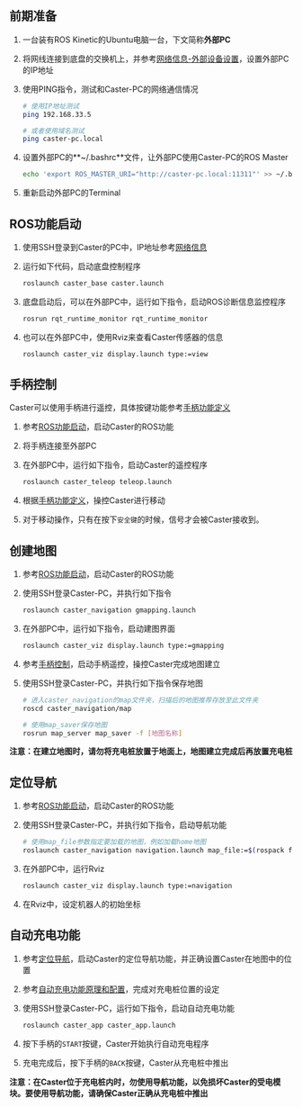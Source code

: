 ## 前期准备

1. 一台装有ROS Kinetic的Ubuntu电脑一台，下文简称**外部PC**

2. 将网线连接到底盘的交换机上，并参考[网络信息-外部设备设置](网络信息#外部设备设置)，设置外部PC的IP地址

3. 使用PING指令，测试和Caster-PC的网络通信情况

   ```bash
   # 使用IP地址测试
   ping 192.168.33.5
   
   # 或者使用域名测试
   ping caster-pc.local
   ```

4. 设置外部PC的**~/.bashrc**文件，让外部PC使用Caster-PC的ROS Master

   ```bash
   echo 'export ROS_MASTER_URI="http://caster-pc.local:11311"' >> ~/.bashrc
   ```

5. 重新启动外部PC的Terminal

## ROS功能启动

1. 使用SSH登录到Caster的PC中，IP地址参考[网络信息](网络信息)

2. 运行如下代码，启动底盘控制程序

   ```bash
   roslaunch caster_base caster.launch
   ```

3. 底盘启动后，可以在外部PC中，运行如下指令，启动ROS诊断信息监控程序

   ```bash
   rosrun rqt_runtime_monitor rqt_runtime_monitor
   ```

4. 也可以在外部PC中，使用Rviz来查看Caster传感器的信息

   ```bash
   roslaunch caster_viz display.launch type:=view
   ```

## 手柄控制

Caster可以使用手柄进行遥控，具体按键功能参考[手柄功能定义](手柄功能定义)

1. 参考[ROS功能启动](快速启动指南#ROS功能启动)，启动Caster的ROS功能

2. 将手柄连接至外部PC

3. 在外部PC中，运行如下指令，启动Caster的遥控程序

   ```bash
   roslaunch caster_teleop teleop.launch
   ```

4. 根据[手柄功能定义](手柄功能定义)，操控Caster进行移动

5. 对于移动操作，只有在按下`安全键`的时候，信号才会被Caster接收到。

## 创建地图

1. 参考[ROS功能启动](快速启动指南#ROS功能启动)，启动Caster的ROS功能

2. 使用SSH登录Caster-PC，并执行如下指令

   ```bash
   roslaunch caster_navigation gmapping.launch
   ```

3. 在外部PC中，运行如下指令，启动建图界面

   ```bash
   roslaunch caster_viz display.launch type:=gmapping
   ```

4. 参考[手柄控制](快速启动指南#手柄控制)，启动手柄遥控，操控Caster完成地图建立

5. 使用SSH登录Caster-PC，并执行如下指令保存地图

   ```bash
   # 进入caster_navigation的map文件夹，扫描后的地图推荐存放至此文件夹
   roscd caster_navigation/map
   
   # 使用map_saver保存地图
   rosrun map_server map_saver -f [地图名称]
   ```

**注意：在建立地图时，请勿将充电桩放置于地面上，地图建立完成后再放置充电桩**

## 定位导航

1. 参考[ROS功能启动](快速启动指南#ROS功能启动)，启动Caster的ROS功能

2. 使用SSH登录Caster-PC，并执行如下指令，启动导航功能

   ```bash
   # 使用map_file参数指定要加载的地图，例如加载home地图
   roslaunch caster_navigation navigation.launch map_file:=$(rospack find caster_base)/map/home.yaml
   ```

3. 在外部PC中，运行Rviz

   ```bash
   roslaunch caster_viz display.launch type:=navigation
   ```

4. 在Rviz中，设定机器人的初始坐标

## 自动充电功能

1. 参考[定位导航](快速启动指南#定位导航)，启动Caster的定位导航功能，并正确设置Caster在地图中的位置

2. 参考[自动充电功能原理和配置](自动充电原理与配置#参数配置)，完成对充电桩位置的设定

3. 使用SSH登录Caster-PC，运行如下指令，启动自动充电功能

   ```bash
   roslaunch caster_app caster_app.launch
   ```

4. 按下手柄的`START`按键，Caster开始执行自动充电程序

5. 充电完成后，按下手柄的`BACK`按键，Caster从充电桩中推出

**注意：在Caster位于充电桩内时，勿使用导航功能，以免损坏Caster的受电模块。要使用导航功能，请确保Caster正确从充电桩中推出**
